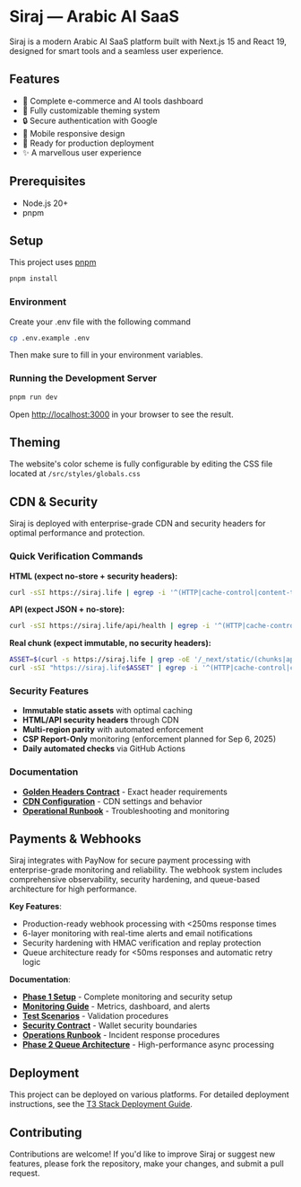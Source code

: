 # Siraj — Arabic AI SaaS

Siraj is a modern Arabic AI SaaS platform built with Next.js 15 and React 19, designed for smart tools and a seamless user experience.

## Features
- 🛒 Complete e-commerce and AI tools dashboard
- 🎨 Fully customizable theming system
- 🔒 Secure authentication with Google
- 📱 Mobile responsive design
- 🚀 Ready for production deployment
- ✨ A marvellous user experience

## Prerequisites
- Node.js 20+
- pnpm

## Setup
This project uses [pnpm](https://pnpm.io/)

```bash
pnpm install
```

### Environment
Create your .env file with the following command

```bash
cp .env.example .env
```

Then make sure to fill in your environment variables.

### Running the Development Server

```bash
pnpm run dev
```

Open [http://localhost:3000](http://localhost:3000) in your browser to see the result.

## Theming
The website's color scheme is fully configurable by editing the CSS file located at `/src/styles/globals.css`

## CDN & Security

Siraj is deployed with enterprise-grade CDN and security headers for optimal performance and protection.

### Quick Verification Commands

**HTML (expect no-store + security headers):**
```bash
curl -sSI https://siraj.life | egrep -i '^(HTTP|cache-control|content-type|vary|strict-transport|x-content-type-options|x-frame-options|referrer-policy|permissions-policy|content-security-policy)'
```

**API (expect JSON + no-store):**
```bash
curl -sSI https://siraj.life/api/health | egrep -i '^(HTTP|cache-control|content-type)'
```

**Real chunk (expect immutable, no security headers):**
```bash
ASSET=$(curl -s https://siraj.life | grep -oE '/_next/static/(chunks|app)/[^"]+\.js' | head -1)
curl -sSI "https://siraj.life$ASSET" | egrep -i '^(HTTP|cache-control|content-type|age|etag)'
```

### Security Features
- **Immutable static assets** with optimal caching
- **HTML/API security headers** through CDN
- **Multi-region parity** with automated enforcement
- **CSP Report-Only** monitoring (enforcement planned for Sep 6, 2025)
- **Daily automated checks** via GitHub Actions

### Documentation
- [**Golden Headers Contract**](./GOLDEN_HEADERS_CONTRACT.md) - Exact header requirements
- [**CDN Configuration**](./CDN_CONFIGURATION.md) - CDN settings and behavior
- [**Operational Runbook**](./OPERATIONAL_RUNBOOK.md) - Troubleshooting and monitoring

## Payments & Webhooks

Siraj integrates with PayNow for secure payment processing with enterprise-grade monitoring and reliability. The webhook system includes comprehensive observability, security hardening, and queue-based architecture for high performance.

**Key Features**:
- Production-ready webhook processing with <250ms response times
- 6-layer monitoring with real-time alerts and email notifications
- Security hardening with HMAC verification and replay protection
- Queue architecture ready for <50ms responses and automatic retry logic

**Documentation**:
- [**Phase 1 Setup**](./docs/PHASE_1/RUNBOOK.md) - Complete monitoring and security setup
- [**Monitoring Guide**](./docs/PHASE_1/MONITORING_SETUP.md) - Metrics, dashboard, and alerts
- [**Test Scenarios**](./docs/PHASE_1/TEST_SCENARIOS.md) - Validation procedures
- [**Security Contract**](./docs/SECURITY/WALLET_CONTRACT.md) - Wallet security boundaries
- [**Operations Runbook**](./docs/RUNBOOKS/WEBHOOK_RUNBOOK.md) - Incident response procedures
- [**Phase 2 Queue Architecture**](./docs/PHASE_2/IMPLEMENTATION_GUIDE.md) - High-performance async processing

## Deployment
This project can be deployed on various platforms. For detailed deployment instructions, see the [T3 Stack Deployment Guide](https://create.t3.gg/en/deployment).

## Contributing
Contributions are welcome! If you'd like to improve Siraj or suggest new features, please fork the repository, make your changes, and submit a pull request.